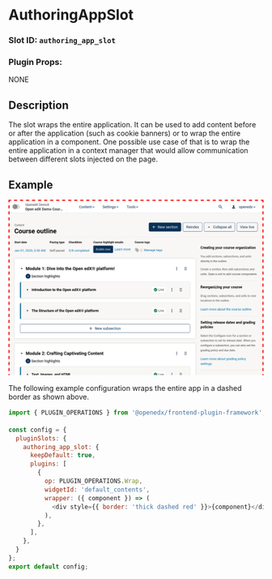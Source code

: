 # AuthoringAppSlot

### Slot ID: `authoring_app_slot`

### Plugin Props:

NONE

## Description

The slot wraps the entire application. It can be used to add content before or
after the application (such as cookie banners) or to wrap the entire
application in a component. One possible use case of that is to wrap the entire
application in a context manager that would allow communication between
different slots injected on the page.

## Example

![Screenshot of the entire app surrounded by border](./images/app_wrapped_in_border.png)

The following example configuration wraps the entire app in a dashed border as
shown above.

```js
import { PLUGIN_OPERATIONS } from '@openedx/frontend-plugin-framework';

const config = {
  pluginSlots: {
    authoring_app_slot: {
      keepDefault: true,
      plugins: [
        {
          op: PLUGIN_OPERATIONS.Wrap,
          widgetId: 'default_contents',
          wrapper: ({ component }) => (
            <div style={{ border: 'thick dashed red' }}>{component}</div>
          ),
        },
      ],
    },
  }
};
export default config;
```

